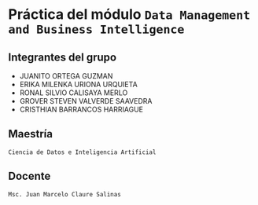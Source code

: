 # Práctica del módulo `Data Management and Business Intelligence`
## Integrantes del grupo
- JUANITO ORTEGA GUZMAN
- ERIKA MILENKA URIONA URQUIETA
- RONAL SILVIO CALISAYA MERLO
- GROVER STEVEN VALVERDE SAAVEDRA
- CRISTHIAN BARRANCOS HARRIAGUE
## Maestría
```
Ciencia de Datos e Inteligencia Artificial
```
## Docente
```
Msc. Juan Marcelo Claure Salinas
```
